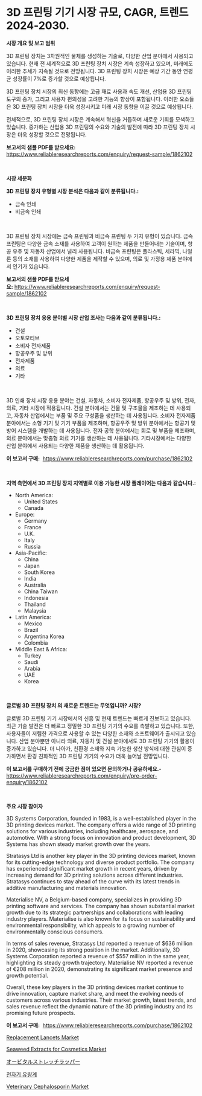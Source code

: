 <p><h1>3D 프린팅 기기 시장 규모, CAGR, 트렌드 2024-2030.</h1></p><p><strong>시장 개요 및 보고 범위</strong></p>
<p><p>3D 프린팅 장치는 3차원적인 물체를 생성하는 기술로, 다양한 산업 분야에서 사용되고 있습니다. 현재 전 세계적으로 3D 프린팅 장치 시장은 계속 성장하고 있으며, 미래에도 이러한 추세가 지속될 것으로 전망됩니다. 3D 프린팅 장치 시장은 예상 기간 동안 연평균 성장률이 7%로 증가할 것으로 예상됩니다.</p><p>3D 프린팅 장치 시장의 최신 동향에는 고급 재료 사용과 속도 개선, 산업용 3D 프린팅 도구의 증가, 그리고 사용자 편의성을 고려한 기능의 향상이 포함됩니다. 이러한 요소들은 3D 프린팅 장치 시장을 더욱 성장시키고 미래 시장 동향을 이끌 것으로 예상됩니다.</p><p>전체적으로, 3D 프린팅 장치 시장은 계속해서 혁신을 거듭하며 새로운 기회를 모색하고 있습니다. 증가하는 산업용 3D 프린팅의 수요와 기술의 발전에 따라 3D 프린팅 장치 시장은 더욱 성장할 것으로 전망됩니다.</p></p>
<p><strong>보고서의 샘플 PDF를 받으세요:</strong> <a href="https://www.reliableresearchreports.com/enquiry/request-sample/1862102">https://www.reliableresearchreports.com/enquiry/request-sample/1862102</a></p>
<p>&nbsp;</p>
<p><strong>시장 세분화</strong></p>
<p><strong>3D 프린팅 장치 유형별 시장 분석은 다음과 같이 분류됩니다.:</strong></p>
<p><ul><li>금속 인쇄</li><li>비금속 인쇄</li></ul></p>
<p>&nbsp;</p>
<p><p>3D 프린팅 장치 시장에는 금속 프린팅과 비금속 프린팅 두 가지 유형이 있습니다. 금속 프린팅은 다양한 금속 소재를 사용하여 고객이 원하는 제품을 만들어내는 기술이며, 항공 우주 및 자동차 산업에서 널리 사용됩니다. 비금속 프린팅은 플라스틱, 세라믹, 나일론 등의 소재를 사용하여 다양한 제품을 제작할 수 있으며, 의료 및 가정용 제품 분야에서 인기가 있습니다.</p></p>
<p><strong>보고서의 샘플 PDF를 받으세요:</strong>&nbsp;<a href="https://www.reliableresearchreports.com/enquiry/request-sample/1862102">https://www.reliableresearchreports.com/enquiry/request-sample/1862102</a></p>
<p>&nbsp;</p>
<p><strong> 3D 프린팅 장치 응용 분야별 시장 산업 조사는 다음과 같이 분류됩니다.:</strong></p>
<p><ul><li>건설</li><li>오토모티브</li><li>소비자 전자제품</li><li>항공우주 및 방위</li><li>전자제품</li><li>의료</li><li>기타</li></ul></p>
<p>&nbsp;</p>
<p><p>3D 인쇄 장치 시장 응용 분야는 건설, 자동차, 소비자 전자제품, 항공우주 및 방위, 전자, 의료, 기타 시장에 적용됩니다. 건설 분야에서는 건물 및 구조물을 제조하는 데 사용되고, 자동차 산업에서는 부품 및 주요 구성품을 생산하는 데 사용됩니다. 소비자 전자제품 분야에서는 소형 기기 및 기기 부품을 제조하며, 항공우주 및 방위 분야에서는 항공기 및 방어 시스템을 개발하는 데 사용됩니다. 전자 공학 분야에서는 회로 및 부품을 제조하며, 의료 분야에서는 맞춤형 의료 기기를 생산하는 데 사용됩니다. 기타시장에서는 다양한 산업 분야에서 사용되는 다양한 제품을 생산하는 데 활용됩니다.</p></p>
<p><strong>이 보고서 구매:</strong>&nbsp; <a href="https://www.reliableresearchreports.com/purchase/1862102">https://www.reliableresearchreports.com/purchase/1862102</a></p>
<p>&nbsp;</p>
<p><strong>지역 측면에서 3D 프린팅 장치 지역별로 이용 가능한 시장 플레이어는 다음과 같습니다.:</strong></p>
<p><ul>
    <li>
        North America:
        <ul>
            <li>United States</li>
            <li>Canada</li>
        </ul>
    </li>
    <li>
        Europe:
        <ul>
            <li>Germany</li>
            <li>France</li>
            <li>U.K.</li>
            <li>Italy</li>
            <li>Russia</li>
        </ul>
    </li>
    <li>
        Asia-Pacific:
        <ul>
            <li>China</li>
            <li>Japan</li>
            <li>South Korea</li>
            <li>India</li>
            <li>Australia</li>
            <li>China Taiwan</li>
            <li>Indonesia</li>
            <li>Thailand</li>
            <li>Malaysia</li>
        </ul>
    </li>
    <li>
        Latin America:
        <ul>
            <li>Mexico</li>
            <li>Brazil</li>
            <li>Argentina Korea</li>
            <li>Colombia</li>
        </ul>
    </li>
    <li>
        Middle East & Africa:
        <ul>
            <li>Turkey</li>
            <li>Saudi</li>
            <li>Arabia</li>
            <li>UAE</li>
            <li>Korea</li>
        </ul>
    </li>
    </ul></p>
<p>&nbsp;</p>
<p><strong>글로벌 3D 프린팅 장치 의 새로운 트렌드는 무엇입니까? 시장?</strong></p>
<p><p>글로벌 3D 프린팅 기기 시장에서의 신흥 및 현재 트렌드는 빠르게 진보하고 있습니다. 최근 기술 발전은 더 빠르고 정밀한 3D 프린팅 기기의 수요를 촉발하고 있습니다. 또한, 사용자들이 저렴한 가격으로 사용할 수 있는 다양한 소재와 소프트웨어가 출시되고 있습니다. 산업 분야뿐만 아니라 의료, 자동차 및 건설 분야에서도 3D 프린팅 기기의 활용이 증가하고 있습니다. 더 나아가, 친환경 소재와 지속 가능한 생산 방식에 대한 관심이 증가하면서 환경 친화적인 3D 프린팅 기기의 수요가 더욱 늘어날 전망입니다.</p></p>
<p><strong>이 보고서를 구매하기 전에 궁금한 점이 있으면 문의하거나 공유하세요.</strong>- <a href="https://www.reliableresearchreports.com/enquiry/pre-order-enquiry/1862102">https://www.reliableresearchreports.com/enquiry/pre-order-enquiry/1862102</a></p>
<p>&nbsp;</p>
<p><strong>주요 시장 참여자</strong></p>
<p><p>3D Systems Corporation, founded in 1983, is a well-established player in the 3D printing devices market. The company offers a wide range of 3D printing solutions for various industries, including healthcare, aerospace, and automotive. With a strong focus on innovation and product development, 3D Systems has shown steady market growth over the years.</p><p>Stratasys Ltd is another key player in the 3D printing devices market, known for its cutting-edge technology and diverse product portfolio. The company has experienced significant market growth in recent years, driven by increasing demand for 3D printing solutions across different industries. Stratasys continues to stay ahead of the curve with its latest trends in additive manufacturing and materials innovation.</p><p>Materialise NV, a Belgium-based company, specializes in providing 3D printing software and services. The company has shown substantial market growth due to its strategic partnerships and collaborations with leading industry players. Materialise is also known for its focus on sustainability and environmental responsibility, which appeals to a growing number of environmentally conscious consumers.</p><p>In terms of sales revenue, Stratasys Ltd reported a revenue of $636 million in 2020, showcasing its strong position in the market. Additionally, 3D Systems Corporation reported a revenue of $557 million in the same year, highlighting its steady growth trajectory. Materialise NV reported a revenue of €208 million in 2020, demonstrating its significant market presence and growth potential.</p><p>Overall, these key players in the 3D printing devices market continue to drive innovation, capture market share, and meet the evolving needs of customers across various industries. Their market growth, latest trends, and sales revenue reflect the dynamic nature of the 3D printing industry and its promising future prospects.</p></p>
<p><strong>이 보고서 구매:</strong>&nbsp;&nbsp;<a href="https://www.reliableresearchreports.com/purchase/1862102">https://www.reliableresearchreports.com/purchase/1862102</a></p>
<p><p><a href="https://view.publitas.com/reportprime-1/replacement-lancets-market-size-evaluating-its-market-trends-growth-and-projections-2023-2030/">Replacement Lancets Market</a></p><p><a href="https://issuu.com/reportprime-2/docs/seaweed-extracts-for-cosmetics-market-size-2030.pp">Seaweed Extracts for Cosmetics Market</a></p><p><a href="https://github.com/zjkmgcs938405/Market-Research-Report-List-1/blob/main/4350781191912.md">オービタルストレッチラッパー</a></p><p><a href="https://github.com/vsnao330707/Market-Research-Report-List-1/blob/main/8829874191667.md">전자기 유량계</a></p><p><a href="https://view.publitas.com/reportprime-1/veterinary-cephalosporin-market-size-and-examines-its-market-scope-with-a-primary-focus-on-growth-opportunities-and-forecasted-trends-spanning-from-2023-to-2030/">Veterinary Cephalosporin Market</a></p></p>
